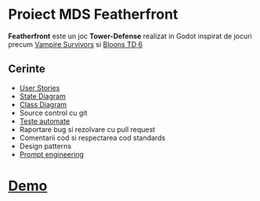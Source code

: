 ﻿# Proiect MDS Featherfront

**Featherfront** este un joc **Tower-Defense** realizat in Godot inspirat de jocuri precum [Vampire Survivors](https://en.wikipedia.org/wiki/Vampire_Survivors) si [Bloons TD 6](https://en.wikipedia.org/wiki/Bloons_TD_6)

## Cerinte
- [User Stories](https://trello.com/b/TZvDQAYz/development)
- [State Diagram](prezentare/class%20diagram.png)
- [Class Diagram](prezentare/class%20diagram.png)
- Source control cu git
- [Teste automate](scripts/tests)
- Raportare bug si rezolvare cu pull request
- Comentarii cod si respectarea cod standards
- Design patterns
- [Prompt engineering](prezentare/Experiența%20noastră%20lucrând%20cu%20LLM-uri.docx)

# [Demo](https://youtu.be/qIPUeOMJ48E)
